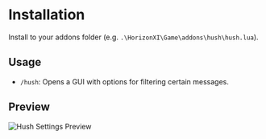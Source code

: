 # Installation
Install to your addons folder (e.g. `.\HorizonXI\Game\addons\hush\hush.lua`).

## Usage
* `/hush`: Opens a GUI with options for filtering certain messages.

## Preview
![Hush Settings Preview](https://github.com/clanofartisans/ashita-hush/raw/main/settings.png)
